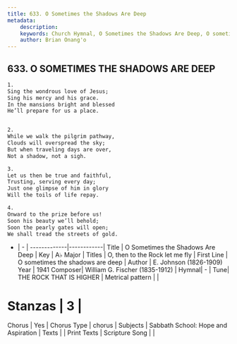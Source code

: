 ```yaml
---
title: 633. O Sometimes the Shadows Are Deep
metadata:
    description: 
    keywords: Church Hymnal, O Sometimes the Shadows Are Deep, O sometimes the shadows are deep, O, then to the Rock let me fly
    author: Brian Onang'o
---
```



## 633. O SOMETIMES THE SHADOWS ARE DEEP

```txt
1.
Sing the wondrous love of Jesus;
Sing his mercy and his grace.
In the mansions bright and blessed
He’ll prepare for us a place.


2.
While we walk the pilgrim pathway,
Clouds will overspread the sky;
But when traveling days are over,
Not a shadow, not a sigh.

3.
Let us then be true and faithful,
Trusting, serving every day;
Just one glimpse of him in glory
Will the toils of life repay.

4.
Onward to the prize before us!
Soon his beauty we’ll behold;
Soon the pearly gates will open;
We shall tread the streets of gold.
```

- |   -  |
-------------|------------|
Title | O Sometimes the Shadows Are Deep |
Key | A♭ Major |
Titles | O, then to the Rock let me fly |
First Line | O sometimes the shadows are deep |
Author | E. Johnson (1826-1909)
Year | 1941
Composer| William G. Fischer (1835-1912) |
Hymnal|  - |
Tune| THE ROCK THAT IS HIGHER |
Metrical pattern | |
# Stanzas | 3 |
Chorus | Yes |
Chorus Type | chorus |
Subjects | Sabbath School: Hope and Aspiration |
Texts |  |
Print Texts | 
Scripture Song |  |
  
